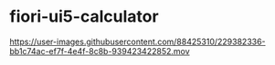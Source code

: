 # fiori-ui5-calculator



https://user-images.githubusercontent.com/88425310/229382336-bb1c74ac-ef7f-4e4f-8c8b-939423422852.mov

